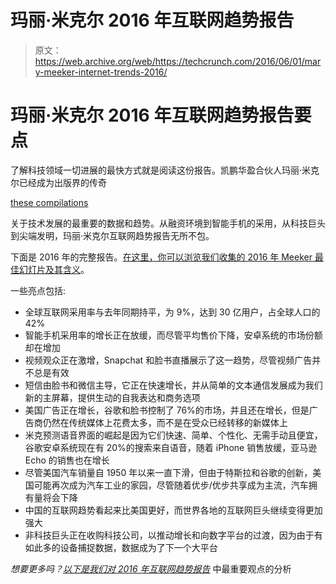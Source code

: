 # 玛丽·米克尔 2016 年互联网趋势报告 

> 原文：<https://web.archive.org/web/https://techcrunch.com/2016/06/01/mary-meeker-internet-trends-2016/>

# 玛丽·米克尔 2016 年互联网趋势报告要点

了解科技领域一切进展的最快方式就是阅读这份报告。凯鹏华盈合伙人玛丽·米克尔已经成为出版界的传奇

[these compilations](https://web.archive.org/web/20221208052554/http://www.kpcb.com/internet-trends)

关于技术发展的最重要的数据和趋势。从融资环境到智能手机的采用，从科技巨头到尖端发明，玛丽·米克尔互联网趋势报告无所不包。

下面是 2016 年的完整报告。[在这里，你可以浏览我们收集的 2016 年 Meeker 最佳幻灯片及其含义](https://web.archive.org/web/20221208052554/https://beta.techcrunch.com/gallery/internet-trends-report-2016/)。

一些亮点包括:

*   全球互联网采用率与去年同期持平，为 9%，达到 30 亿用户，占全球人口的 42%
*   智能手机采用率的增长正在放缓，而尽管平均售价下降，安卓系统的市场份额却在增加
*   视频观众正在激增，Snapchat 和脸书直播展示了这一趋势，尽管视频广告并不总是有效
*   短信由脸书和微信主导，它正在快速增长，并从简单的文本通信发展成为我们新的主屏幕，提供生动的自我表达和商务选项
*   美国广告正在增长，谷歌和脸书控制了 76%的市场，并且还在增长，但是广告商仍然在传统媒体上花费太多，而不是在受众已经转移的新媒体上
*   米克预测语音界面的崛起是因为它们快速、简单、个性化、无需手动且便宜，谷歌安卓系统现在有 20%的搜索来自语音，随着 iPhone 销售放缓，亚马逊 Echo 的销售也在增长
*   尽管美国汽车销量自 1950 年以来一直下滑，但由于特斯拉和谷歌的创新，美国可能再次成为汽车工业的家园，尽管随着优步/优步共享成为主流，汽车拥有量将会下降
*   中国的互联网趋势看起来比美国更好，而世界各地的互联网巨头继续变得更加强大
*   非科技巨头正在收购科技公司，以推动增长和向数字平台的过渡，因为由于有如此多的设备捕捉数据，数据成为了下一个大平台

*想要更多吗？[以下是我们对 2016 年互联网趋势报告](https://web.archive.org/web/20221208052554/https://beta.techcrunch.com/gallery/internet-trends-report-2016/)* 中最重要观点的分析